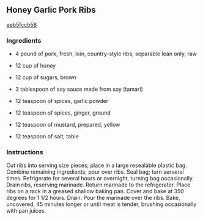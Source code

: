 ## Honey Garlic Pork Ribs

[eeb5fccb58](http://www.food.com/recipe/honey-garlic-pork-ribs-34099)

### Ingredients

 - 4 pound of pork, fresh, loin, country-style ribs, separable lean only, raw

 - 12 cup of honey

 - 12 cup of sugars, brown

 - 3 tablespoon of soy sauce made from soy (tamari)

 - 12 teaspoon of spices, garlic powder

 - 12 teaspoon of spices, ginger, ground

 - 12 teaspoon of mustard, prepared, yellow

 - 12 teaspoon of salt, table

### Instructions

Cut ribs into serving size pieces; place in a large resealable plastic bag. Combine remaining ingredients; pour over ribs. Seal bag; turn serveral times. Refrigerate for several hours or overnight, turning bag occasionally. Drain ribs, reserving marinade. Return marinade to the refrigerator. Place ribs on a rack in a greased shallow baking pan. Cover and bake at 350 degrees for 1 1/2 hours. Drain. Pour the marinade over the ribs. Bake, uncovered, 45 minutes longer or until meat is tender, brushing occasionally with pan juices.
